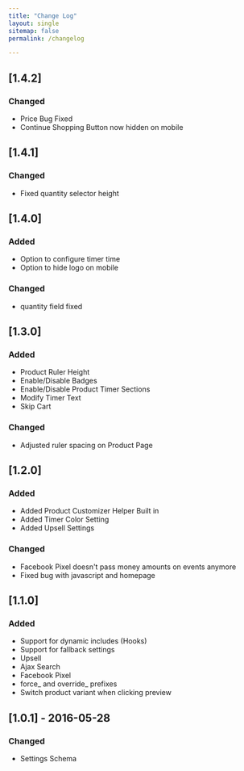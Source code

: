 ```yaml
---
title: "Change Log"
layout: single
sitemap: false
permalink: /changelog

---
```


## [1.4.2]
### Changed
- Price Bug Fixed
- Continue Shopping Button now hidden on mobile

## [1.4.1]
### Changed
- Fixed quantity selector height

## [1.4.0]
### Added
- Option to configure timer time
- Option to hide logo on mobile

### Changed
- quantity field fixed

## [1.3.0]
### Added
- Product Ruler Height
- Enable/Disable Badges
- Enable/Disable Product Timer Sections
- Modify Timer Text
- Skip Cart

### Changed
- Adjusted ruler spacing on Product Page

## [1.2.0]
### Added
- Added Product Customizer Helper Built in
- Added Timer Color Setting
- Added Upsell Settings

### Changed
- Facebook Pixel doesn't pass money amounts on events anymore
- Fixed bug with javascript and homepage 

## [1.1.0] 
### Added
- Support for dynamic includes (Hooks)
- Support for fallback settings
- Upsell 
- Ajax Search
- Facebook Pixel
- force_ and override_ prefixes
- Switch product variant when clicking preview

## [1.0.1] - 2016-05-28
### Changed
- Settings Schema